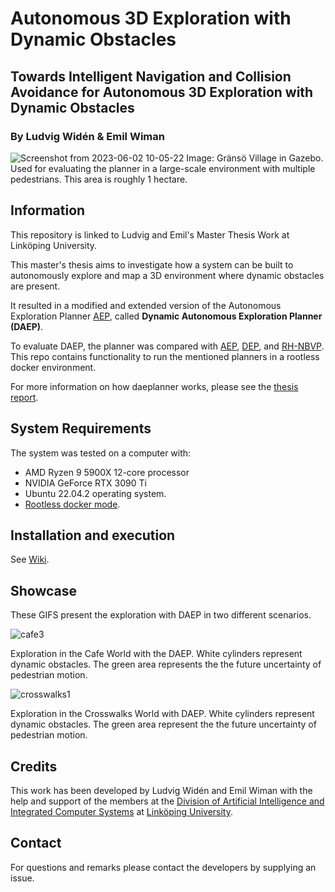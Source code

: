 # Autonomous 3D Exploration with Dynamic Obstacles
## Towards Intelligent Navigation and Collision Avoidance for Autonomous 3D Exploration with Dynamic Obstacles
### By Ludvig Widén & Emil Wiman
![Screenshot from 2023-06-02 10-05-22](https://github.com/LudvigWiden/daeplanner/assets/78347385/48c0db2c-8e36-4d06-a3f5-5226cdf6cad4)
Image: Gränsö Village in Gazebo. Used for evaluating the planner in a large-scale environment with multiple pedestrians. This area is roughly 1 hectare.

## Information
This repository is linked to Ludvig and Emil's Master Thesis Work at Linköping University.

This master's thesis aims to investigate how a system can be built to autonomously explore and map a 3D environment where dynamic obstacles are present. 

It resulted in a modified and extended version of the Autonomous Exploration Planner [AEP](https://github.com/mseln/aeplanner), called **Dynamic Autonomous Exploration Planner (DAEP)**.

To evaluate DAEP, the planner was compared with [AEP](https://github.com/mseln/aeplanner), [DEP](https://github.com/Zhefan-Xu/DEP), and [RH-NBVP](https://github.com/ethz-asl/nbvplanner). This repo contains functionality to run the mentioned planners in a rootless docker environment.

For more information on how daeplanner works, please see the [thesis report](https://www.diva-portal.org/smash/record.jsf?dswid=-6985&pid=diva2%3A1773756&c=4&searchType=SIMPLE&language=en&query=emil+wiman&af=%5B%5D&aq=%5B%5B%5D%5D&aq2=%5B%5B%5D%5D&aqe=%5B%5D&noOfRows=50&sortOrder=author_sort_asc&sortOrder2=title_sort_asc&onlyFullText=false&sf=all).

## System Requirements
The system was tested on a computer with:

- AMD Ryzen 9 5900X 12-core processor 
- NVIDIA GeForce RTX 3090 Ti
- Ubuntu 22.04.2 operating system. 
- [Rootless docker mode](https://docs.docker.com/engine/security/rootless/).

## Installation and execution
See [Wiki](https://github.com/LudvigWiden/daeplanner/wiki). 

## Showcase
These GIFS present the exploration with DAEP in two different scenarios.

![cafe3](https://github.com/LudvigWiden/daeplanner/assets/78347385/d8b478c0-bd4e-4794-b290-c087d42f85ec)

Exploration in the Cafe World with the DAEP. White cylinders represent dynamic obstacles. The green area represents the
the future uncertainty of pedestrian motion.

![crosswalks1](https://github.com/LudvigWiden/daeplanner/assets/78347385/de51d86d-9478-4a83-be66-65f0ce6846ce)

Exploration in the Crosswalks World with DAEP. White cylinders represent dynamic obstacles. The green area represent the
the future uncertainty of pedestrian motion.

## Credits
This work has been developed by Ludvig Widén and Emil Wiman with the help and support of the members at the [Division of Artificial Intelligence and Integrated Computer Systems](https://liu.se/en/organisation/liu/ida/aiics) at [Linköping University](https://liu.se/en).

## Contact
For questions and remarks please contact the developers by supplying an issue.
